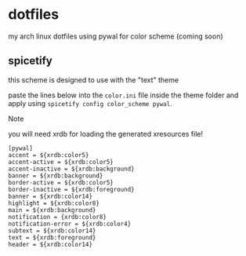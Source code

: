 # dotfiles
my arch linux dotfiles using pywal for color scheme (coming soon)

## spicetify
this scheme is designed to use with the "text" theme

paste the lines below into the `color.ini` file inside the theme folder and apply using `spicetify config color_scheme pywal`.
> [!NOTE]
> you will need xrdb for loading the generated xresources file!
```
[pywal]
accent = ${xrdb:color5}
accent-active = ${xrdb:color5}
accent-inactive = ${xrdb:background}
banner = ${xrdb:background}
border-active = ${xrdb:color5}
border-inactive = ${xrdb:foreground}
banner = ${xrdb:color14}
highlight = ${xrdb:color8}
main = ${xrdb:background}
notification = {xrdb:color8}
notification-error = ${xrdb:color4}
subtext = ${xrdb:color14}
text = ${xrdb:foreground} 
header = ${xrdb:color14}
```
